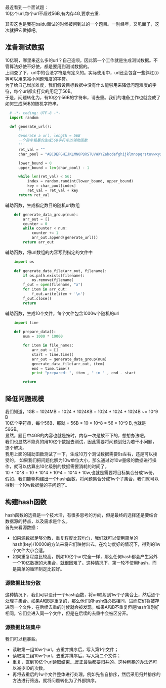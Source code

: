 最近看到一个面试题：<br/>
10亿个url,每个url不超过56B,有内存4G,要求去重.

其实这也是我在baidu面试的时候被问到过的一个题目。一别经年，又见面了，这次就把它做掉吧。

## 准备测试数据
10亿啊，哪里来这么多的url？自己造呗。因此第一个工作就是生成测试数据。不管算法好使不好使，都是要用到测试数据的。<br/>
上网查了下，url中的合法字符是有定义的。实际使用中，url还会包含一些斜杠(/)等可以用来减小问题难度的字符。<br/>
为了给自己增加难度，我们假设目标数据中没有什么能够用来降低问题难度的字符，每个url都实打实的用足了56B。<br/>
于是，问题转化为，有10亿个56B的字符串，请去重。我们的准备工作也就变成了如何生成56B的随机字符串。
```python
  # -*- coding: UTF-8 -*-
  import random

  def generate_url():
      '''
      Generate a url, length = 56B
      一个简单粗暴的生成56B字符串的辅助函数
      '''
      ret_val = ""
      char_pool = "ABCDEFGHIJKLMNOPQRSTUVWXYZabcdefghijklmnopqrstuvwxyz0123456789-_.~!*'();:@&=+$,/?#[]"

      lower_bound = 0
      upper_bound = len(char_pool) - 1

      while len(ret_val) < 56:
          index = random.randint(lower_bound, upper_bound)
          key = char_pool[index]
          ret_val = ret_val + key
      return ret_val
```
辅助函数，生成指定数目的随机url数组
```python
    def generate_data_group(num):
        arr_out = []
        counter = 0
        while counter < num:
            counter += 1
            arr_out.append(generate_url())        
        return arr_out
```
辅助函数，将url数组的内容写到指定的文件中
```python    
    import os
    
    def generate_data_file(arr_out, filename):
        if os.path.exists(filename):
            os.remove(filename)
        f_out = open(filename, "a")
        for item in arr_out:
            f_out.write(item + '\n')
        f_out.close()
        return
```
辅助函数，生成10个文件，每个文件包含1000w个随机的url
```python
    import time
    
    def prepare_data():    
        num = 1000 * 10000

        for item in file_names:
            arr_out = []
            start = time.time()
            arr_out = generate_data_group(num)    
            generate_data_file(arr_out, item)
            end = time.time()
            print "prepared: ", item , " in " , end - start

        return
```


## 降低问题规模
我们知道，1GB = 1024MB = 1024 * 1024KB = 1024 * 1024 * 1024B ~= 10^9 B<br/>
10亿个字符串，每个56B，那就 = 56B * 10 * 10^8 = 56 * 10^9 B,也就是56GB。<br/>
显然，题目中4GB的内容也就是按时，内存一次是放不下的，想想办法吧。<br/>
我们也显然不能真的用10亿个数据去测试，因此需要将问题划归为若干小问题，逐个解决。<br/>
我用上面的辅助函数测试了一下，生成10万个测试数据需要9s左右，还是可以接受的。
如果我们把问题化解为10w单位大小，那么通过对10w量级的数据进行操作，就可以估算出10亿级别的数据需要消耗的时间了。<br/>
10 * 10^8 = 10 * 10^4 * 10^4 = 10^4 * 10w,也就是需要将目标集合分成1w份。<br/>
假如，我们能够构建出一个hash函数，将问题集合分成1w个子集合，我们就可以得到一个10w数据量的子问题了。

## 构建hash函数
hash函数的选择是一个技术活，有很多思考的方向，但是最终的选择还是要结合数据源的特点，以及需求是什么。<br />
首先来看源数据：
- 如果源数据足够分散，重复程度比较均匀，我们就可以使用简单的 hash(key)/10000的方法来将它们映射出去。在均匀度好的情况下，得到的1w个文件大小合适。
- 如果重复程度比较高，例如10亿个url完全一样，那么任何hash都会产生另外一个10亿数据的大集合，就很困难了。这种情况下，第一轮不使用hash，而是简单的循环制定比较好。

### 源数据比较分散
这种情况下，我们可以设计一个hash函数，将url映射到1w个子集合上，然后逐个处理子集合。如果A和B是重复的，那么他们的hash值必然相同，进而它们将被存进同一个文件，在后续去重的时候就会被发现。如果A和B不重复但是hash值刚好相同，它们会进入同一个文件，但是在后续的去重中会被区分开。

### 源数据比较集中
我们可以粗暴些。
- 读取第一组10w个url，去重并排序后，写入第1个文件；
- 读取第二组10w个url，去重并排序后，写入第二个文件；
- 重复，直到10亿个url读取结束....反正最后都要归并的。这种粗暴的办法还可以减少IO的次数。<br />
- 再将去重后的1w个文件整体进行处理。例如先各自排序，然后采用归并排序的方法进行筛选，就将问题转化为了外部排序。

